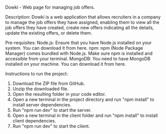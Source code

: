 Dowki - Web page for managing job offers.

Description:
Dowki is a web application that allows recruiters in a company to manage the job offers they have assigned, enabling them to view all the job offers they have created, create new offers indicating all the details, update the existing offers, or delete them.

Pre-requisites:
Node.js: Ensure that you have Node.js installed on your system. You can download it from here.
npm: npm (Node Package Manager) comes bundled with Node.js. Make sure npm is installed and accessible from your terminal.
MongoDB: You need to have MongoDB installed on your machine. You can download it from here.

Instructions to run the project:
1) Download the ZIP file from GitHub.
2) Unzip the downloaded file.
3) Open the resulting folder in your code editor.
4) Open a new terminal in the project directory and run "npm install" to install server dependencies.
5) Run "npm run dev" to start the server.
6) Open a new terminal in the client folder and run "npm install" to install client dependencies.
7) Run "npm run dev" to start the client.
